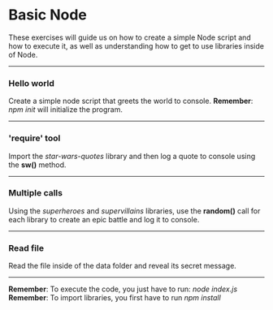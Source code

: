 # Basic Node

These exercises will guide us on how to create a simple Node script and how to execute it, as well as understanding how to get to use libraries inside of Node.

---

### Hello world

Create a simple node script that greets the world to console.
**Remember**: _npm init_ will initialize the program.

---

### 'require' tool

Import the _star-wars-quotes_ library and then log a quote to console using the **sw()** method.

---

### Multiple calls

Using the _superheroes_ and _supervillains_ libraries, use the **random()** call for each library to create an epic battle and log it to console.

---

### Read file

Read the file inside of the data folder and reveal its secret message.

---

**Remember**: To execute the code, you just have to run: _node index.js_
**Remember**: To import libraries, you first have to run _npm install_
